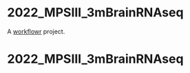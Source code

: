 # 2022_MPSIII_3mBrainRNAseq

A [workflowr][] project.

[workflowr]: https://github.com/jdblischak/workflowr
# 2022_MPSIII_3mBrainRNAseq
